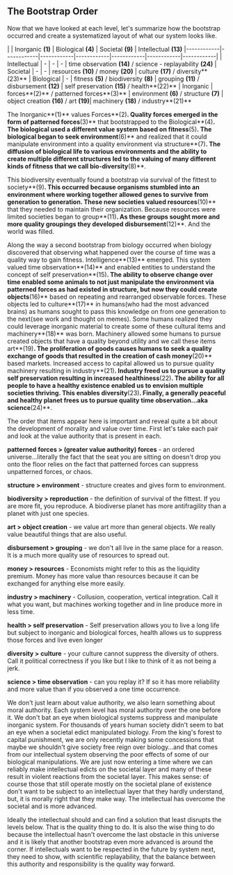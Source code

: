 
## The Bootstrap Order

Now that we have looked at each level, let's summarize how the bootstrap occurred and create a systematized layout of what our system looks like.

| | Inorganic **(1)** | Biological **(4)** | Societal **(9)** | Intellectual **(13)**
|------------|------------|------------|------------|------------|------------|------------|
| Intellectual | - | - | - | time observation **(14)** / science - replayability **(24)**
| Societal | - | - | resources **(10)** / money **(20)** | culture **(17)** / diversity**(23)**
| Biological | - | fitness **(5)** / biodiversity **(8)** | grouping **(11)** / disbursement **(12)** | self preservation **(15)** / health**(22)**
| Inorganic | forces**(2)** / patterned forces**(3)** | environment **(6)** / structure **(7)** | object creation **(16)** / art **(19)**| machinery **(18)** / industry**(21)**

The Inorganic**(1)** values Forces**(2)**. Quality forces emerged in the form of patterned forces**(3)** that bootstrapped to the Biological**(4)**.  The biological used a different value system based on fitness**(5)**.  The biological began to seek environment**(6)** and realized that it could manipulate environment into a quality environment via structure**(7)**.  The diffusion of biological life to various environments and the ability to create multiple different structures led to the valuing of many different kinds of fitness that we call bio-diversity**(8)**.

This biodiversity eventually found a bootstrap via survival of the fittest to society**(9)**.  This occurred because organisms stumbled into an environment where working together allowed genes to survive from generation to generation.  These new societies valued resources**(10)** that they needed to maintain their organization.  Because resources were limited societies began to group**(11)**.  As these groups sought more and more quality groupings they developed disbursement**(12)**.  And the world was filled.

Along the way a second bootstrap from biology occurred when biology discovered that observing what happened over the course of time was a quality way to gain fitness.  Intelligence**(13)** emerged.  This system valued time observation**(14)** and enabled entities to understand the concept of self preservation**(15)**.  The ability to observe change over time enabled some animals to not just manipulate the environment via patterned forces as had existed in structure, but now they could create objects**(16)** based on repeating and rearranged observable forces.  These objects led to culture**(17)** in humans(who had the most advanced brains) as humans sought to pass this knowledge on from one generation to the next(see work and thought on memes). Some humans realized they could leverage inorganic material to create some of these cultural items and machinery**(18)** was born.  Machinery allowed some humans to pursue created objects that have a quality beyond utility and we call these items art**(19)**.  The proliferation of goods causes humans to seek a quality exchange of goods that resulted in the creation of cash money**(20)** based markets.  Increased access to capital allowed us to pursue quality machinery resulting in industry**(21)**.  Industry freed us to pursue a quality self preservation resulting in increased healthiness**(22)**.  The ability for all people to have a healthy existence enabled us to envision multiple societies thriving.  This enables diversity**(23)**.  Finally, a generally peaceful and healthy planet frees us to pursue quality time observation...aka science**(24)**.

The order that items appear here is important and reveal quite a bit about the development of morality and value over time.  First let's take each pair and look at the value authority that is present in each.

**patterned forces > (greater value authority) forces** - an ordered universe...literally the fact that the seat you are sitting on doesn't drop you onto the floor relies on the fact that patterned forces can suppress unpatterned forces, or chaos.

**structure > environment** - structure creates and gives form to environment.

**biodiversity > reproduction** - the definition of survival of the fittest.  If you are more fit, you reproduce.  A biodiverse planet has more antifragility than a planet with just one species.

**art > object creation** - we value art more than general objects.  We really value beautiful things that are also useful.

**disbursement > grouping** - we don't all live in the same place for a reason.  It is a much more quality use of resources to spread out.

**money > resources** - Economists might refer to this as the liquidity premium.  Money has more value than resources because it can be exchanged for anything else more easily.

**industry > machinery** - Collusion, cooperation, vertical integration.  Call it what you want, but machines working together and in line produce more in less time.

**health > self preservation** - Self preservation allows you to live a long life but subject to inorganic and biological forces, health allows us to suppress those forces and live even longer

**diversity > culture** - your culture cannot suppress the diversity of others.  Call it political correctness if you like but I like to think of it as not being a jerk.

**science > time observation** - can you replay it?  If so it has more reliability and more value than if you observed a one time occurrence.

We don't just learn about value authority, we also learn something about moral authority.  Each system level has moral authority over the one before it.  We don't bat an eye when biological systems suppress and manipulate inorganic system.  For thousands of years human society didn't seem to bat an eye when a societal edict manipulated biology.  From the king's forest to capital punishment, we are only recently making some concessions that maybe we shouldn't give society free reign over biology...and that comes from our intellectual system observing the poor effects of some of our biological manipulations.  We are just now entering a time where we can reliably make intellectual edicts on the societal layer and many of these result in violent reactions from the societal layer.  This makes sense: of course those that still operate mostly on the societal plane of existence don't want to be subject to an intellectual layer that they hardly understand, but, it is morally right that they make way.  The intellectual has overcome the societal and is more advanced.

Ideally the  intellectual should and can find a solution that least disrupts the levels below. That is the quality thing to do.  It is also the wise thing to do because the intellectual hasn't overcome the last obstacle in this universe and it is likely that another bootstrap even more advanced is around the corner.  If intellectuals want to be respected in the future by system next, they need to show, with scientific replayability, that the balance between this authority and responsibility is the quality way forward.

